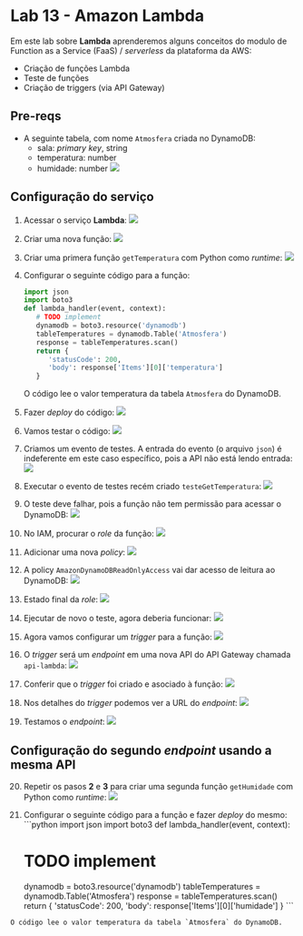 # Lab 13 - Amazon Lambda

Em este lab sobre **Lambda** aprenderemos alguns conceitos do modulo de Function as a Service (FaaS) / *serverless* da plataforma da AWS:
 - Criação de funções Lambda
 - Teste de funções 
 - Criação de triggers (via API Gateway)
 
## Pre-reqs

- A seguinte tabela, com nome `Atmosfera` criada no DynamoDB:
    * sala: *primary key*, string
    * temperatura: number
    * humidade: number
    ![](img/lambda0.png)

 ## Configuração do serviço

1. Acessar o serviço **Lambda**:
    ![](img/lambda1.png)

2. Criar uma nova função:
    ![](img/lambda2.png)
   
3. Criar uma primera função `getTemperatura` com Python como *runtime*:
    ![](img/lambda3.png)

4. Configurar o seguinte código para a função:
    ```python
    import json
    import boto3
    def lambda_handler(event, context):
       # TODO implement
       dynamodb = boto3.resource('dynamodb')
       tableTemperatures = dynamodb.Table('Atmosfera')
       response = tableTemperatures.scan()
       return {
          'statusCode': 200,
          'body': response['Items'][0]['temperatura']
       }
    ```
    O código lee o valor temperatura da tabela `Atmosfera` do DynamoDB.
    
    
 5. Fazer *deploy* do código:
    ![](img/lambda4.png)

 6. Vamos testar o código:
    ![](img/lambda5.png)

 7. Criamos um evento de testes. A entrada do evento (o arquivo `json`) é indeferente em este caso específico, pois a API não está lendo entrada:
    ![](img/lambda6.png)

 8. Executar o evento de testes recém criado `testeGetTemperatura`:
    ![](img/lambda7.png)

 9. O teste deve falhar, pois a função não tem permissão para acessar o DynamoDB:
    ![](img/lambda8.png)

 10. No IAM, procurar o *role* da função:
    ![](img/lambda9.png)

 11. Adicionar uma nova *policy*: 
    ![](img/lambda10.png)

 12. A policy `AmazonDynamoDBReadOnlyAccess` vai dar acesso de leitura ao DynamoDB:
    ![](img/lambda11.png)

 13. Estado final da *role*:
    ![](img/lambda12.png)

 14. Ejecutar de novo o teste, agora deberia funcionar:
    ![](img/lambda13.png)

 15. Agora vamos configurar um *trigger* para a função:
    ![](img/lambda14.png)

 16. O *trigger* será um *endpoint* em uma nova API do API Gateway chamada `api-lambda`:
    ![](img/lambda15.png)

 17. Conferir que o *trigger* foi criado e asociado à função:
    ![](img/lambda16.png)

 18. Nos detalhes do *trigger* podemos ver a URL do *endpoint*:
    ![](img/lambda17.png)

 19. Testamos o *endpoint*:
    ![](img/lambda18.png)

 ## Configuração do segundo *endpoint* usando a mesma API

 20. Repetir os pasos **2** e **3** para criar uma segunda função `getHumidade` com Python como *runtime*:
    ![](img/lambda19.png)
 
 21. Configurar o seguinte código para a função e fazer *deploy* do mesmo:
    ```python
    import json
    import boto3
    def lambda_handler(event, context):
       # TODO implement
       dynamodb = boto3.resource('dynamodb')
       tableTemperatures = dynamodb.Table('Atmosfera')
       response = tableTemperatures.scan()
       return {
          'statusCode': 200,
          'body': response['Items'][0]['humidade']
       }
    ```

    O código lee o valor temperatura da tabela `Atmosfera` do DynamoDB.
